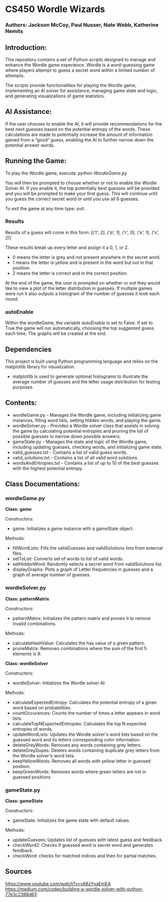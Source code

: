 # CS450 Wordle Wizards

### Authors: Jackson McCoy, Paul Nusser, Nate Webb, Katherine Nemits

## Introduction:

This repository contains a set of Python scripts designed to manage and enhance the Wordle game experience. Wordle is a word-guessing game where players attempt to guess a secret word within a limited number of attempts.

The scripts provide functionalities for playing the Wordle game, implementing an AI solver for assistance, managing game state and logic, and generating visualizations of game statistics.

## AI Assistance:

If the user chooses to enable the AI, it will provide recommendations for the best next guesses based on the potential entropy of the words. These calculations are made to potentially increase the amount of information gained from a “good” guess, enabling the AI to further narrow down the potential answer words.

## Running the Game:

To play the Wordle game, execute: *python WordleGame.py*

You will then be prompted to choose whether or not to enable the Wordle Solver AI. If you enable it, the top potentially best guesses will be provided and you will be prompted to make your first guess. This will continue until you guess the correct secret word or until you use all 6 guesses.

To exit the game at any time type: *exit*.

### Results

Results of a guess will come in this form: *[('t', 2), ('a', 1), ('r', 0), ('e', 1), ('s', 2)]*

These results break up every letter and assign it a 0, 1, or 2. 
- 0 means the letter is grey and not present anywhere in the secret word.
- 1 means the letter is yellow and is present in the word but not in that position.
- 2 means the letter is correct and in the correct position.

At the end of the game, the user is prompted on whether or not they would like to view a plot of the letter distribution in guesses. If multiple games were run it also outputs a histogram of the number of guesses it took each round.

### autoEnable

Within the wordleGame, the variable *autoEnable* is set to False. If set to True the game will run automatically, choosing the top suggested guess each time. The graphs will be created at the end.

## Dependencies

This project is built using Python programming language and relies on the matplotlib library for visualization.

- matplotlib is used to generate optional histograms to illustrate the average number of guesses and the letter usage distribution for testing purposes.

## Contents:

- wordleGame.py - Manages the Wordle game, including initializing game instances, filling word lists, setting hidden words, and playing the game.
- wordleSolver.py - Provides a Wordle solver class that assists in solving the game by calculating potential entropies and pruning the list of possible guesses to narrow down possible answers.
- gameState.py - Manages the state and logic of the Wordle game, including updating guesses, checking words, and initializing game state.
- valid_guesses.txt - Contains a list of valid guess words.
- valid_solutions.txt - Contains a list of all valid word solutions.
- wordsAndEntropies.txt - Contains a list of up to 10 of the best guesses with the highest potential entropy.

## Class Documentations:

### wordleGame.py

**Class: game**

Constructors:
- game: Initializes a game instance with a gameState object.

Methods:
- fillWordLists: Fills the validGuesses and validSolutions lists from external files.
- setToList: Converts set of words to list of valid words.
- setHiddenWord: Randomly selects a secret word from validSolutions list.
- displayGraphs: Plots a graph of Letter frequencies in guesses and a graph of average number of guesses.

### wordleSolver.py

**Class: patternMatrix**

Constructors:
- patternMatrix:  Initializes the pattern matrix and prones it to remove invalid combinations.

Methods:
- calculateHashValue: Calculates the has value of a given pattern.
- pruneMatrix: Removes combinations where the sum of the first 5 elements is 9.

**Class: wordleSolver**

Constructors:
- wordleSolver: Initializes the Wordle solver AI.

Methods:
- calculateExpectedEntropy: Calculates the potential entropy of a given word based on probabilities.
- countOccurances: Counts the number of times a letter appears in word lists.
- calculateTopNExpectedEntropies: Calculates the top N expected entropies of words.
- updateWordLists: Updates the Wordle solver's word lists based on the guessed word and its letters corresponding color information.
- deleteGreyWords: Removes any words containing grey letters.
- deleteGreyDupes: Deletes words containing duplicate grey letters from the Wordle solver's word lists.
- keepYellowWords: Removes all words with yellow letter in guessed position.
- keepGreenWords: Removes words where green letters are not in guessed positions

### gameState.py

**Class: gameState**

Constructors:
- gameState: Initializes the game state with default values.

Methods:
- updateGuesses: Updates list of guesses with latest guess and feedback.
- checkWord2: Checks if guessed word is secret word and generates feedback.
- checkWord: checks for matched indices and then for partial matches.

## Sources
https://www.youtube.com/watch?v=v68zYyaEmEA
https://medium.com/codex/building-a-wordle-solver-with-python-77e3c2388d63
